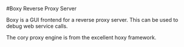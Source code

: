 #Boxy Reverse Proxy Server

Boxy is a GUI frontend for a reverse proxy server. This can be used to
debug web service calls.

The cory proxy engine is from the excellent hoxy framework.
